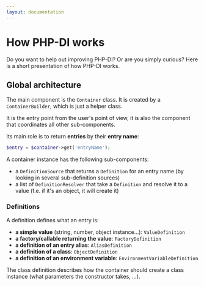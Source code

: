 ```yaml
---
layout: documentation
---
```


# How PHP-DI works

Do you want to help out improving PHP-DI? Or are you simply curious? Here is a short presentation of how PHP-DI works.

## Global architecture

The main component is the `Container` class. It is created by a `ContainerBuilder`, which is just a helper class.

It is the entry point from the user's point of view, it is also the component that coordinates all other sub-components.

Its main role is to return **entries** by their **entry name**:

```php
$entry = $container->get('entryName');
```

A container instance has the following sub-components:

- a `DefinitionSource` that returns a `Definition` for an entry name (by looking in several sub-definition sources)
- a list of `DefinitionResolver` that take a `Definition` and resolve it to a value (f.e. if it's an object, it will create it)

### Definitions

A definition defines what an entry is:

- **a simple value** (string, number, object instance…): `ValueDefinition`
- **a factory/callable returning the value**: `FactoryDefinition`
- **a definition of an entry alias**: `AliasDefinition`
- **a definition of a class**: `ObjectDefinition`
- **a definition of an environment variable**: `EnvironmentVariableDefinition`

The class definition describes how the container should create a class instance (what parameters the constructor takes, …).

